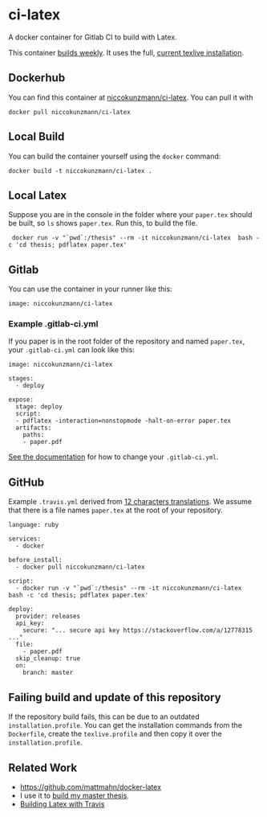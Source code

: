 # ci-latex

<!--[![Docker Build Status](https://img.shields.io/docker/build/niccokunzmann/ci-latex.svg)](https://hub.docker.com/r/niccokunzmann/ci-latex/builds/)-->

A docker container for Gitlab CI to build with Latex.

This container [builds weekly][cron-job].
It uses the full, [current texlive installation][curr].

## Dockerhub

You can find this container at [niccokunzmann/ci-latex][hub].
You can pull it with

    docker pull niccokunzmann/ci-latex

## Local Build

You can build the container yourself using the `docker` command:

    docker build -t niccokunzmann/ci-latex .

## Local Latex

Suppose you are in the console in the folder where your
 `paper.tex` should be built, so `ls` shows `paper.tex`.
 Run this, to build the file.

     docker run -v "`pwd`:/thesis" --rm -it niccokunzmann/ci-latex  bash -c 'cd thesis; pdflatex paper.tex'

## Gitlab

You can use the container in your runner like this:

    image: niccokunzmann/ci-latex

### Example .gitlab-ci.yml

If you paper is in the root folder of the repository and named `paper.tex`, your `.gitlab-ci.yml` can look like this:

```
image: niccokunzmann/ci-latex

stages:
  - deploy

expose:
  stage: deploy
  script:
  - pdflatex -interaction=nonstopmode -halt-on-error paper.tex
  artifacts:
    paths:
    - paper.pdf
```

[See the documentation](https://docs.gitlab.com/ce/ci/yaml/README.html#image-and-services) for how to change your `.gitlab-ci.yml`.

## GitHub

Example `.travis.yml` derived from [12 characters translations](https://github.com/niccokunzmann/12characters-translations/).
We assume that there is a file names `paper.tex` at the root of your repository.

```
language: ruby

services:
  - docker

before_install:
  - docker pull niccokunzmann/ci-latex

script:
  - docker run -v "`pwd`:/thesis" --rm -it niccokunzmann/ci-latex  bash -c 'cd thesis; pdflatex paper.tex'

deploy:
  provider: releases
  api_key:
    secure: "... secure api key https://stackoverflow.com/a/12778315 ..."
  file:
    - paper.pdf
  skip_cleanup: true
  on:
    branch: master
```

## Failing build and update of this repository

If the repository build fails, this can be due to an outdated
`installation.profile`.
You can get the installation commands from the `Dockerfile`,
create the `texlive.profile` and then copy it over the
`installation.profile`.

## Related Work

- https://github.com/mattmahn/docker-latex
- I use it to [build my master thesis][master-thesis].
- [Building Latex with Travis](https://github.com/harshjv/travis-ci-latex-pdf)

[hub]: https://hub.docker.com/r/niccokunzmann/ci-latex
[cron-job]: https://github.com/niccokunzmann/ci-latex/tree/cron-job
[curr]: http://tug.org/texlive/acquire-netinstall.html
[master-thesis]: https://gitlab.quelltext.eu/niccokunzmann/masterarbeit/
